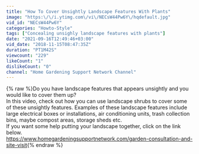 ```yaml
---
title: "How To Cover Unsightly Landscape Features With Plants"
image: "https:\/\/i.ytimg.com\/vi\/NECsW44Pw6Y\/hqdefault.jpg"
vid_id: "NECsW44Pw6Y"
categories: "Howto-Style"
tags: ["Concealing unsighly landscape features with plants"]
date: "2021-09-16T12:49:46+03:00"
vid_date: "2018-11-15T08:47:35Z"
duration: "PT1M42S"
viewcount: "229"
likeCount: "1"
dislikeCount: "0"
channel: "Home Gardening Support Network Channel"
---
```

{% raw %}Do you have landscape features that appears unsightly and you would like to cover them up?<br />In this video, check out how you can use landscape shrubs to cover some of these unsightly features. Examples of these landscape features include large electrical boxes or installations, air conditioning units, trash collection bins, maybe compost areas, storage sheds etc. <br />If you want some help putting your landscape together, click on the link below.<br /><a rel="nofollow" target="blank" href="https://www.homegardeningsupportnetwork.com/garden-consultation-and-site-visit">https://www.homegardeningsupportnetwork.com/garden-consultation-and-site-visit</a>{% endraw %}
